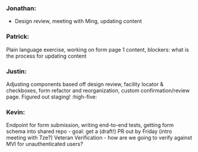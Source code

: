 ### Jonathan: 
- Design review, meeting with Ming, updating content
### Patrick: 
Plain language exercise, working on form page 1 content, blockers: what is the process for updating content
### Justin: 
Adjusting components based off design review, facility locator & checkboxes, form refactor and reorganization, custom confirmation/review page. Figured out staging! :high-five:
### Kevin:
Endpoint for form submission, writing end-to-end tests, getting form schema into shared repo - goal: get a (draft!) PR out by Friday (intro meeting with Tze?) Veteran Verification - how are we going to verify against MVI for unauthenticated users?
